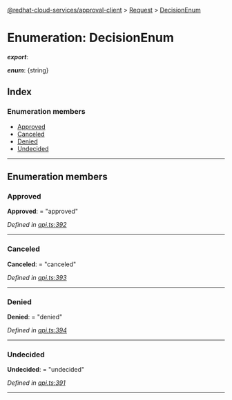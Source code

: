 [@redhat-cloud-services/approval-client](../README.md) > [Request](../modules/request.md) > [DecisionEnum](../enums/request.decisionenum.md)

# Enumeration: DecisionEnum

*__export__*: 

*__enum__*: {string}

## Index

### Enumeration members

* [Approved](request.decisionenum.md#approved)
* [Canceled](request.decisionenum.md#canceled)
* [Denied](request.decisionenum.md#denied)
* [Undecided](request.decisionenum.md#undecided)

---

## Enumeration members

<a id="approved"></a>

###  Approved

**Approved**:  = "approved"

*Defined in [api.ts:392](https://github.com/karelhala/javascript-clients/blob/master/packages/approval/api.ts#L392)*

___
<a id="canceled"></a>

###  Canceled

**Canceled**:  = "canceled"

*Defined in [api.ts:393](https://github.com/karelhala/javascript-clients/blob/master/packages/approval/api.ts#L393)*

___
<a id="denied"></a>

###  Denied

**Denied**:  = "denied"

*Defined in [api.ts:394](https://github.com/karelhala/javascript-clients/blob/master/packages/approval/api.ts#L394)*

___
<a id="undecided"></a>

###  Undecided

**Undecided**:  = "undecided"

*Defined in [api.ts:391](https://github.com/karelhala/javascript-clients/blob/master/packages/approval/api.ts#L391)*

___

